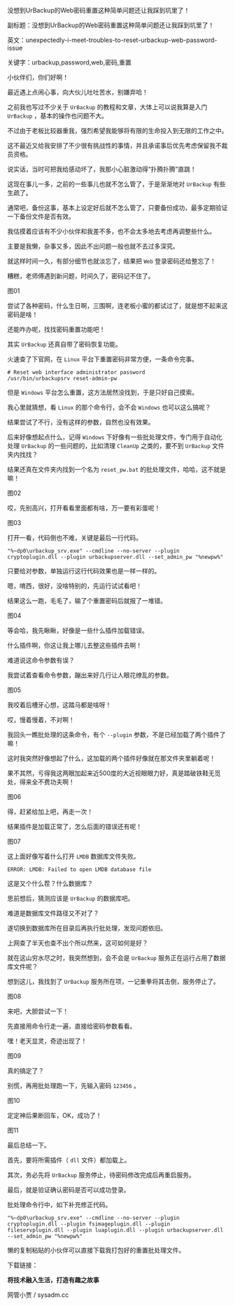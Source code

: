没想到UrBackup的Web密码重置这种简单问题还让我踩到坑里了！

副标题：没想到UrBackup的Web密码重置这种简单问题还让我踩到坑里了！

英文：unexpectedly-i-meet-troubles-to-reset-urbackup-web-password-issue

关键字：urbackup,password,web,密码,重置



小伙伴们，你们好啊！

最近遇上点闹心事，向大伙儿吐吐苦水，别嫌弃哈！



之前我也写过不少关于 `UrBackup` 的教程和文章，大体上可以说我算是入门 `UrBackup` ，基本的操作也问题不大。

不过由于老板比较器重我，强烈希望我能够将有限的生命投入到无限的工作之中。

这不最近又给我安排了不少很有挑战性的事情，并且承诺事后优先考虑保留我不裁员资格。

说实话，当时可把我给感动坏了，我那小心脏激动得“扑腾扑腾”直跳！



这现在事儿一多，之前的一些事儿也就不怎么管了，于是渐渐地对 `UrBackup` 有些生疏了。

通常吧，备份这事，基本上设定好后就不怎么管了，只要备份成功，最多定期验证一下备份文件是否有效。

我估摸着应该有不少小伙伴和我差不多，也不会太多地去考虑再调整些什么。

主要是我懒，杂事又多，因此不出问题一般也就不去过多深究。

就这样时间一久，有部分细节也就淡忘了，结果把 `Web` 登录密码还给整忘了！



糟糕，老师傅遇到新问题，时间久了，密码记不住了。

图01



尝试了各种密码，什么生日啊，三围啊，连老板小蜜的都试过了，就是想不起来这密码是啥！

还能咋办呢，找找密码重置功能吧！

其实 `UrBackup` 还真自带了密码恢复功能。



火速查了下官网，在 `Linux` 平台下重置密码非常方便，一条命令完事。

```
# Reset web interface administrator password
/usr/bin/urbackupsrv reset-admin-pw
```



但是 `Windows` 平台怎么重置，这方法居然没找到，于是只好自己摸索。

我心里就猜想，看 `Linux` 的那个命令行，会不会 `Windows` 也可以这么搞呢？

结果尝试了不行，没有这样的参数，自然也没有效果。



后来好像想起点什么，记得 `Windows` 下好像有一些批处理文件，专门用于自动化处理 `UrBackup` 的一些问题的，比如清理 `CleanUp` 之类的，要不到 `UrBackup` 文件夹内找找？

结果还真在文件夹内找到一个名为 `reset_pw.bat` 的批处理文件，哈哈，这不就是嘛！

图02



哎，先别高兴，打开看看里面都有啥，万一要有彩蛋呢！

图03



打开一看，代码倒也不难，关键是最后一行代码。

```
"%~dp0\urbackup_srv.exe" --cmdline --no-server --plugin cryptoplugin.dll --plugin urbackupserver.dll --set_admin_pw "%newpw%"
```



只要给对参数，单独运行这行代码效果也是一样一样的。

嗯，唷西，很好，没啥特别的，先运行试试看吧！

结果这么一跑，毛毛了，输了个重置密码后就报了一堆错。

图04



等会哈，我先瞅瞅，好像是一些什么插件加载错误。

什么插件啊，你这让我上哪儿去整这些插件去啊！

难道说这命令参数有误？

我尝试着查看命令参数，蹦出来好几行让人眼花缭乱的参数。

图05



我咬着后槽牙心想，这踏马都是啥呀！

哎，慢着慢着，不对啊！

我回头一瞧批处理的这条命令，有个 `--plugin` 参数，不是已经加载了两个插件了嘛！

这时我突然好像想起了什么，这加载的两个插件好像就在那文件夹里躺着呢！

果不其然，亏得我这两眼加起来近500度的大近视眼眼力好，真是踏破铁鞋无觅处，得来全不费功夫啊！

图06



得，赶紧给加上吧，再走一次！

结果插件是加载正常了，怎么后面的错误还有呢！

图07



这上面好像写着什么打开 `LMDB` 数据库文件失败。

```
ERROR: LMDB: Failed to open LMDB database file
```



这是又个什么茬？什么数据库？

思前想后，猜测应该是 `UrBackup` 的数据库吧。

难道是数据库文件路径又不对了？

遂切换到数据库所在目录后再执行批处理，发现问题依旧。



上网查了半天也查不出个所以然来，这可如何是好？

就在这山穷水尽之时，我突然想到，会不会是 `UrBackup` 服务正在运行占用了数据库文件呢？

想到这儿，我找到了 `UrBackup` 服务所在项，一记重拳将其击倒，服务停止了。

图08



来吧，大胆尝试一下！

先直接用命令行走一遍，直接给密码参数看看。

嘿！老天显灵，奇迹出现了！

图09



真的搞定了？

别慌，再用批处理跑一下，先输入密码 `123456` 。

图10



定定神后果断回车，OK，成功了！

图11



最后总结一下。

首先，要将所需插件（ `dll` 文件）都加载上。

其次，务必先将 `UrBackup` 服务停止，待密码修改完成后再重启服务。

最后，就是验证确认密码是否可以成功登录。



批处理命令行中，如下补充修正代码。

```
"%~dp0\urbackup_srv.exe" --cmdline --no-server --plugin cryptoplugin.dll --plugin fsimageplugin.dll --plugin fileservplugin.dll --plugin luaplugin.dll --plugin urbackupserver.dll --set_admin_pw "%newpw%"
```



懒的复制粘贴的小伙伴可以直接下载我打包好的重置批处理文件。

下载链接：





**将技术融入生活，打造有趣之故事**

网管小贾 / sysadm.cc